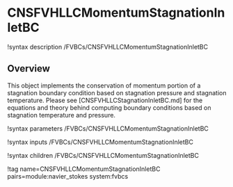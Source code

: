 # CNSFVHLLCMomentumStagnationInletBC

!syntax description /FVBCs/CNSFVHLLCMomentumStagnationInletBC

## Overview

This object implements the conservation of momentum portion of a stagnation boundary
condition based on stagnation pressure and stagnation temperature. Please see
[CNSFVHLLCStagnationInletBC.md] for the equations and theory behind computing
boundary conditions based on stagnation temperature and pressure.

!syntax parameters /FVBCs/CNSFVHLLCMomentumStagnationInletBC

!syntax inputs /FVBCs/CNSFVHLLCMomentumStagnationInletBC

!syntax children /FVBCs/CNSFVHLLCMomentumStagnationInletBC

!tag name=CNSFVHLLCMomentumStagnationInletBC pairs=module:navier_stokes system:fvbcs
